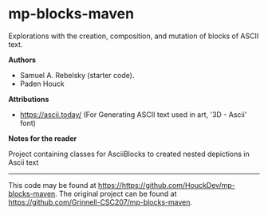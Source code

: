 # mp-blocks-maven

Explorations with the creation, composition, and mutation of blocks of ASCII text.

**Authors**

* Samuel A. Rebelsky (starter code).
* Paden Houck

**Attributions**

* https://ascii.today/ (For Generating ASCII text used in art, '3D - Ascii' font)

**Notes for the reader**

Project containing classes for AsciiBlocks to created nested depictions in Ascii text

---

This code may be found at <https://https://github.com/HouckDev/mp-blocks-maven>. The original project can be found at <https://github.com/Grinnell-CSC207/mp-blocks-maven>.
